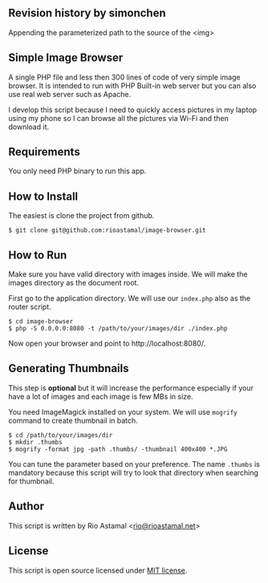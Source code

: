 ## Revision history by simonchen
Appending the parameterized path to the source of the &lt;img&gt;

## Simple Image Browser

A single PHP file and less then 300 lines of code of very simple image browser. It is intended to run with PHP Built-in web server but you can also use real web server such as Apache.

I develop this script because I need to quickly access pictures in my laptop using my phone so I can browse all the pictures via Wi-Fi and then download it.

## Requirements

You only need PHP binary to run this app.

## How to Install

The easiest is clone the project from github.

```
$ git clone git@github.com:rioastamal/image-browser.git
```

## How to Run

Make sure you have valid directory with images inside. We will make the images directory as the document root.

First go to the application directory. We will use our `index.php` also as the router script.

```
$ cd image-browser
$ php -S 0.0.0.0:8080 -t /path/to/your/images/dir ./index.php
```

Now open your browser and point to http://localhost:8080/.

## Generating Thumbnails

This step is **optional** but it will increase the performance especially if your have a lot of images and each image is few MBs in size.

You need ImageMagick installed on your system. We will use `mogrify` command to create thumbnail in batch.

```
$ cd /path/to/your/images/dir
$ mkdir .thumbs
$ mogrify -format jpg -path .thumbs/ -thumbnail 400x400 *.JPG
```

You can tune the parameter based on your preference. The name `.thumbs` is mandatory because this script will try to look that directory when searching for thumbnail.

## Author

This script is written by Rio Astamal \<rio@rioastamal.net>

## License

This script is open source licensed under [MIT license](http://opensource.org/licenses/MIT).
